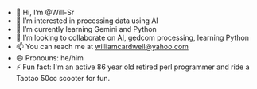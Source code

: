 - 👋 Hi, I’m @Will-Sr
- 👀 I’m interested in processing data using AI
- 🌱 I’m currently learning Gemini and Python
- 💞️ I’m looking to collaborate on AI, gedcom processing, learning Python
- 📫 You can reach me at williamcardwell@yahoo.com 
- 😄 Pronouns: he/him
- ⚡ Fun fact: I'm an active 86 year old retired perl programmer and ride a Taotao 50cc scooter for fun.
<!---
Will-Sr/Will-Sr is a ✨ special ✨ repository because its `README.md` (this file) appears on your GitHub profile.
You can click the Preview link to take a look at your changes.
--->
